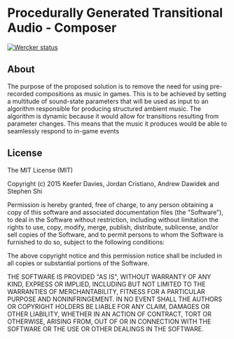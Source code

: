 Procedurally Generated Transitional Audio - Composer
=============
<a href="https://app.wercker.com/project/bykey/588d48c0a19e29ab6df658d012c4f52c"><img alt="Wercker status" src="https://app.wercker.com/status/588d48c0a19e29ab6df658d012c4f52c/s/master"></a>

## About 

The purpose of the proposed solution is to remove the need for using pre-recorded compositions as music in games. This is to be achieved by setting a multitude of sound-state parameters that will be used as input to an algorithm responsible for producing structured ambient music. The algorithm is dynamic because it would allow for transitions resulting from parameter changes. This means that the music it produces would be able to seamlessly respond to in-game events

## License 

The MIT License (MIT)

Copyright (c) 2015 Keefer Davies, Jordan Cristiano, Andrew Dawidek and Stephen Shi

Permission is hereby granted, free of charge, to any person obtaining a copy
of this software and associated documentation files (the "Software"), to deal
in the Software without restriction, including without limitation the rights
to use, copy, modify, merge, publish, distribute, sublicense, and/or sell
copies of the Software, and to permit persons to whom the Software is
furnished to do so, subject to the following conditions:

The above copyright notice and this permission notice shall be included in
all copies or substantial portions of the Software.

THE SOFTWARE IS PROVIDED "AS IS", WITHOUT WARRANTY OF ANY KIND, EXPRESS OR
IMPLIED, INCLUDING BUT NOT LIMITED TO THE WARRANTIES OF MERCHANTABILITY,
FITNESS FOR A PARTICULAR PURPOSE AND NONINFRINGEMENT. IN NO EVENT SHALL THE
AUTHORS OR COPYRIGHT HOLDERS BE LIABLE FOR ANY CLAIM, DAMAGES OR OTHER
LIABILITY, WHETHER IN AN ACTION OF CONTRACT, TORT OR OTHERWISE, ARISING FROM,
OUT OF OR IN CONNECTION WITH THE SOFTWARE OR THE USE OR OTHER DEALINGS IN
THE SOFTWARE.
